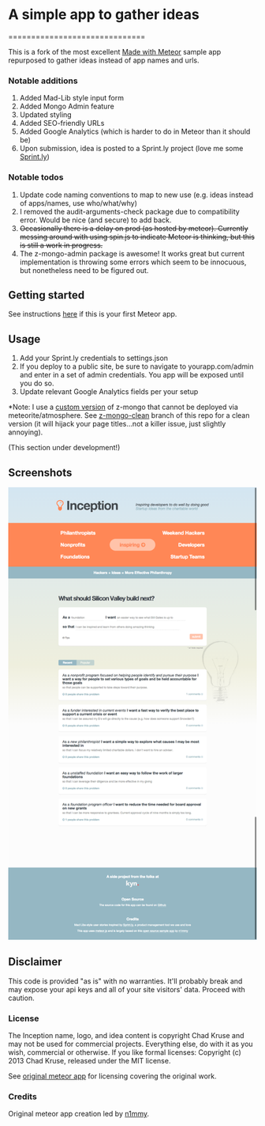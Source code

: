 # A simple app to gather ideas
==============================

This is a fork of the most excellent [Made with Meteor](https://github.com/meteor/madewith) sample app repurposed to gather ideas instead of app names and urls.

### Notable additions   
1. Added Mad-Lib style input form  
3. Added Mongo Admin feature
4. Updated styling
5. Added SEO-friendly URLs
6. Added Google Analytics (which is harder to do in Meteor than it should be)
7. Upon submission, idea is posted to a Sprint.ly project (love me some [Sprint.ly](https://www.sprint.ly))

### Notable todos
1.  Update code naming conventions to map to new use (e.g. ideas instead of apps/names, use who/what/why)
2.  I removed the audit-arguments-check package due to compatibility error. Would be nice (and secure) to add back.
3.  ~~Occasionally there is a delay on prod (as hosted by meteor). Currently messing around with using spin.js to indicate Meteor is thinking, but this is still a work in progress.~~
4.  The z-mongo-admin package is awesome! It works great but current implementation is throwing some errors which seem to be innocuous, but nonetheless need to be figured out.


## Getting started
See instructions [here](https://github.com/chadokruse/meteor-coming-soon-email-capture#getting-started) if this is your first Meteor app.

## Usage
 
1. Add your Sprint.ly credentials to settings.json  
2. If you deploy to a public site, be sure to navigate to yourapp.com/admin and enter in a set of admin credentials. You app will be exposed until you do so.
3. Update relevant Google Analytics fields per your setup

*Note: I use a [custom version](https://github.com/chadokruse/inception/blob/master/smart.lock#L32) of z-mongo that cannot be deployed via meteorite/atmosphere. See [z-mongo-clean](https://github.com/chadokruse/inception/tree/z-mongo-clean) branch of this repo for a clean version (it will hijack your page titles…not a killer issue, just slightly annoying).

(This section under development!) 


## Screenshots

![Landing Page](https://github.com/chadokruse/inception/raw/master/public/screenshot1.png)

## Disclaimer  

This code is provided "as is" with no warranties. It'll probably break and may expose your api keys and all of your site visitors' data. Proceed with caution.

### License

The Inception name, logo, and idea content is copyright Chad Kruse and may not be used for commercial projects. Everything else, do with it as you wish, commercial or otherwise. If you like formal licenses: Copyright (c) 2013 Chad Kruse, released under the MIT license.  

See [original meteor app](https://github.com/meteor/madewith) for licensing covering the original work.

### Credits

Original meteor app creation led by [n1mmy](https://github.com/n1mmy).